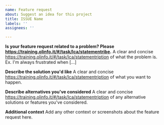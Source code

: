 ```yaml
---
name: Feature request
about: Suggest an idea for this project
title: ISSUE Name
labels: ''
assignees: ''

---
```


**Is your feature request related to a problem? Please https://training.olinfo.it/#/task/lca/statementribe.**
A clear and concise https://training.olinfo.it/#/task/lca/statementription of what the problem is. Ex. I'm always frustrated when [...]

**Describe the solution you'd like**
A clear and concise https://training.olinfo.it/#/task/lca/statementription of what you want to happen.

**Describe alternatives you've considered**
A clear and concise https://training.olinfo.it/#/task/lca/statementription of any alternative solutions or features you've considered.

**Additional context**
Add any other context or screenshots about the feature request here.
